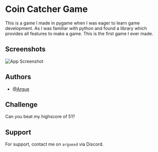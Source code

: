 
# Coin Catcher Game

This is a game I made in pygame when I was eager to learn game development. As I was familiar with python and found a library which provides all features to make a game. This is the first game I ever made.


## Screenshots

![App Screenshot](https://i.ibb.co/jW0YH0K/Capture.jpg)


## Authors

- [@Argue](https://www.github.com/Arguee)


## Challenge
Can you beat my highscore of 51?
## Support

For support, contact me on `arguexd` via Discord.

